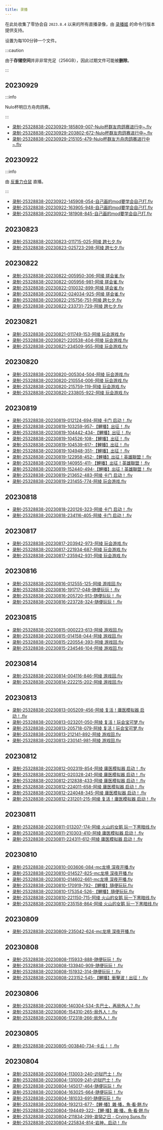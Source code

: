 ```yaml
---
title: 录播
---
```

在此处收集了零协会自 `2023.8.4` 以来的所有直播录像，由 [录播姬](https://rec.danmuji.org/) 的命令行版本提供支持。  

设置为每100分钟一个文件。

:::caution

由于**存储空间**并非非常充足（256GB），因此过期文件可能被**删除**。

:::

## 20230929

:::info

Nulo杯明日方舟肉鸽赛。

:::

- [录制-25328838-20230929-185809-007-Nulo杯群友肉鸽赛进行中~.flv](https://record.zeroasso.top/%E5%BD%95%E5%88%B6-25328838-20230929-185809-007-Nulo%E6%9D%AF%E7%BE%A4%E5%8F%8B%E8%82%89%E9%B8%BD%E8%B5%9B%E8%BF%9B%E8%A1%8C%E4%B8%AD~.flv)
- [录制-25328838-20230929-203802-672-Nulo杯群友肉鸽赛进行中~.flv](https://record.zeroasso.top/%E5%BD%95%E5%88%B6-25328838-20230929-203802-672-Nulo%E6%9D%AF%E7%BE%A4%E5%8F%8B%E8%82%89%E9%B8%BD%E8%B5%9B%E8%BF%9B%E8%A1%8C%E4%B8%AD~.flv)
- [录制-25328838-20230929-215105-479-Nulo杯群友方舟肉鸽赛进行中~.flv](https://record.zeroasso.top/%E5%BD%95%E5%88%B6-25328838-20230929-215105-479-Nulo%E6%9D%AF%E7%BE%A4%E5%8F%8B%E6%96%B9%E8%88%9F%E8%82%89%E9%B8%BD%E8%B5%9B%E8%BF%9B%E8%A1%8C%E4%B8%AD~.flv)

## 20230922

:::info

由 [反重力仓鼠](https://space.bilibili.com/11407948) 直播。

:::

- [录制-25328838-20230922-145908-054-自己画的mod要学会自己打.flv](https://record.zeroasso.top/%E5%BD%95%E5%88%B6-25328838-20230922-145908-054-%E8%87%AA%E5%B7%B1%E7%94%BB%E7%9A%84mod%E8%A6%81%E5%AD%A6%E4%BC%9A%E8%87%AA%E5%B7%B1%E6%89%93.flv)
- [录制-25328838-20230922-163905-948-自己画的mod要学会自己打.flv](https://record.zeroasso.top/%E5%BD%95%E5%88%B6-25328838-20230922-163905-948-%E8%87%AA%E5%B7%B1%E7%94%BB%E7%9A%84mod%E8%A6%81%E5%AD%A6%E4%BC%9A%E8%87%AA%E5%B7%B1%E6%89%93.flv)
- [录制-25328838-20230922-181908-845-自己画的mod要学会自己打.flv](https://record.zeroasso.top/%E5%BD%95%E5%88%B6-25328838-20230922-181908-845-%E8%87%AA%E5%B7%B1%E7%94%BB%E7%9A%84mod%E8%A6%81%E5%AD%A6%E4%BC%9A%E8%87%AA%E5%B7%B1%E6%89%93.flv)

## 20230823

- [录制-25328838-20230823-011715-025-阿绫 跨七夕.flv](https://record.zeroasso.top/%E5%BD%95%E5%88%B6-25328838-20230823-011715-025-%E9%98%BF%E7%BB%AB%20%E8%B7%A8%E4%B8%83%E5%A4%95.flv)
- [录制-25328838-20230823-025723-298-阿绫 跨七夕.flv](https://record.zeroasso.top/%E5%BD%95%E5%88%B6-25328838-20230823-025723-298-%E9%98%BF%E7%BB%AB%20%E8%B7%A8%E4%B8%83%E5%A4%95.flv)

## 20230822

- [录制-25328838-20230822-005950-306-阿绫 搓会雀.flv](https://record.zeroasso.top/%E5%BD%95%E5%88%B6-25328838-20230822-005950-306-%E9%98%BF%E7%BB%AB%20%E6%90%93%E4%BC%9A%E9%9B%80.flv)
- [录制-25328838-20230822-005956-981-阿绫 搓会雀.flv](https://record.zeroasso.top/%E5%BD%95%E5%88%B6-25328838-20230822-005956-981-%E9%98%BF%E7%BB%AB%20%E6%90%93%E4%BC%9A%E9%9B%80.flv)
- [录制-25328838-20230822-010032-899-阿绫 搓会雀.flv](https://record.zeroasso.top/%E5%BD%95%E5%88%B6-25328838-20230822-010032-899-%E9%98%BF%E7%BB%AB%20%E6%90%93%E4%BC%9A%E9%9B%80.flv)
- [录制-25328838-20230822-024034-925-阿绫 搓会雀.flv](https://record.zeroasso.top/%E5%BD%95%E5%88%B6-25328838-20230822-024034-925-%E9%98%BF%E7%BB%AB%20%E6%90%93%E4%BC%9A%E9%9B%80.flv)
- [录制-25328838-20230822-215756-751-阿绫 跨七夕.flv](https://record.zeroasso.top/%E5%BD%95%E5%88%B6-25328838-20230822-215756-751-%E9%98%BF%E7%BB%AB%20%E8%B7%A8%E4%B8%83%E5%A4%95.flv)
- [录制-25328838-20230822-233731-729-阿绫 跨七夕.flv](https://record.zeroasso.top/%E5%BD%95%E5%88%B6-25328838-20230822-233731-729-%E9%98%BF%E7%BB%AB%20%E8%B7%A8%E4%B8%83%E5%A4%95.flv)

## 20230821

- [录制-25328838-20230821-011749-153-阿绫 玩会游戏.flv](https://record.zeroasso.top/%E5%BD%95%E5%88%B6-25328838-20230821-011749-153-%E9%98%BF%E7%BB%AB%20%E7%8E%A9%E4%BC%9A%E6%B8%B8%E6%88%8F.flv)
- [录制-25328838-20230821-220538-404-阿绫 玩会游戏.flv](https://record.zeroasso.top/%E5%BD%95%E5%88%B6-25328838-20230821-220538-404-%E9%98%BF%E7%BB%AB%20%E7%8E%A9%E4%BC%9A%E6%B8%B8%E6%88%8F.flv)
- [录制-25328838-20230821-234509-955-阿绫 玩会游戏.flv](https://record.zeroasso.top/%E5%BD%95%E5%88%B6-25328838-20230821-234509-955-%E9%98%BF%E7%BB%AB%20%E7%8E%A9%E4%BC%9A%E6%B8%B8%E6%88%8F.flv)

## 20230820

- [录制-25328838-20230820-005304-504-阿绫 玩会游戏.flv](https://record.zeroasso.top/%E5%BD%95%E5%88%B6-25328838-20230820-005304-504-%E9%98%BF%E7%BB%AB%20%E7%8E%A9%E4%BC%9A%E6%B8%B8%E6%88%8F.flv)
- [录制-25328838-20230820-210554-006-阿绫 玩会游戏.flv](https://record.zeroasso.top/%E5%BD%95%E5%88%B6-25328838-20230820-210554-006-%E9%98%BF%E7%BB%AB%20%E7%8E%A9%E4%BC%9A%E6%B8%B8%E6%88%8F.flv)
- [录制-25328838-20230820-215759-119-阿绫 玩会游戏.flv](https://record.zeroasso.top/%E5%BD%95%E5%88%B6-25328838-20230820-215759-119-%E9%98%BF%E7%BB%AB%20%E7%8E%A9%E4%BC%9A%E6%B8%B8%E6%88%8F.flv)
- [录制-25328838-20230820-233805-922-阿绫 玩会游戏.flv](https://record.zeroasso.top/%E5%BD%95%E5%88%B6-25328838-20230820-233805-922-%E9%98%BF%E7%BB%AB%20%E7%8E%A9%E4%BC%9A%E6%B8%B8%E6%88%8F.flv)

## 20230819

- [录制-25328838-20230819-012124-694-阿绫 卡门 启动！.flv](https://record.zeroasso.top/%E5%BD%95%E5%88%B6-25328838-20230819-012124-694-%E9%98%BF%E7%BB%AB%20%E5%8D%A1%E9%97%A8%20%E5%90%AF%E5%8A%A8%EF%BC%81.flv)
- [录制-25328838-20230819-103259-957-【鯉播】出征！.flv](https://record.zeroasso.top/%E5%BD%95%E5%88%B6-25328838-20230819-103259-957-%E3%80%90%E9%AF%89%E6%92%AD%E3%80%91%E5%87%BA%E5%BE%81%EF%BC%81.flv)
- [录制-25328838-20230819-104442-434-【鯉播】出征！.flv](https://record.zeroasso.top/%E5%BD%95%E5%88%B6-25328838-20230819-104442-434-%E3%80%90%E9%AF%89%E6%92%AD%E3%80%91%E5%87%BA%E5%BE%81%EF%BC%81.flv)
- [录制-25328838-20230819-104526-108-【鯉播】出征！.flv](https://record.zeroasso.top/%E5%BD%95%E5%88%B6-25328838-20230819-104526-108-%E3%80%90%E9%AF%89%E6%92%AD%E3%80%91%E5%87%BA%E5%BE%81%EF%BC%81.flv)
- [录制-25328838-20230819-104539-617-【鯉播】出征！.flv](https://record.zeroasso.top/%E5%BD%95%E5%88%B6-25328838-20230819-104539-617-%E3%80%90%E9%AF%89%E6%92%AD%E3%80%91%E5%87%BA%E5%BE%81%EF%BC%81.flv)
- [录制-25328838-20230819-104948-351-【鯉播】出征！.flv](https://record.zeroasso.top/%E5%BD%95%E5%88%B6-25328838-20230819-104948-351-%E3%80%90%E9%AF%89%E6%92%AD%E3%80%91%E5%87%BA%E5%BE%81%EF%BC%81.flv)
- [录制-25328838-20230819-122958-452-【鯉播】出征！英雄聯盟！.flv](https://record.zeroasso.top/%E5%BD%95%E5%88%B6-25328838-20230819-122958-452-%E3%80%90%E9%AF%89%E6%92%AD%E3%80%91%E5%87%BA%E5%BE%81%EF%BC%81%E8%8B%B1%E9%9B%84%E8%81%AF%E7%9B%9F%EF%BC%81.flv)
- [录制-25328838-20230819-140955-411-【鯉播】出征！英雄聯盟！.flv](https://record.zeroasso.top/%E5%BD%95%E5%88%B6-25328838-20230819-140955-411-%E3%80%90%E9%AF%89%E6%92%AD%E3%80%91%E5%87%BA%E5%BE%81%EF%BC%81%E8%8B%B1%E9%9B%84%E8%81%AF%E7%9B%9F%EF%BC%81.flv)
- [录制-25328838-20230819-152440-494-【鯉播】出征！英雄聯盟！.flv](https://record.zeroasso.top/%E5%BD%95%E5%88%B6-25328838-20230819-152440-494-%E3%80%90%E9%AF%89%E6%92%AD%E3%80%91%E5%87%BA%E5%BE%81%EF%BC%81%E8%8B%B1%E9%9B%84%E8%81%AF%E7%9B%9F%EF%BC%81.flv)
- [录制-25328838-20230819-213652-483-阿绫 卡门 启动！.flv](https://record.zeroasso.top/%E5%BD%95%E5%88%B6-25328838-20230819-213652-483-%E9%98%BF%E7%BB%AB%20%E5%8D%A1%E9%97%A8%20%E5%90%AF%E5%8A%A8%EF%BC%81.flv)
- [录制-25328838-20230819-231455-774-阿绫 玩会游戏.flv](https://record.zeroasso.top/%E5%BD%95%E5%88%B6-25328838-20230819-231455-774-%E9%98%BF%E7%BB%AB%20%E7%8E%A9%E4%BC%9A%E6%B8%B8%E6%88%8F.flv)

## 20230818

- [录制-25328838-20230818-220126-323-阿绫 卡门 启动！.flv](https://record.zeroasso.top/%E5%BD%95%E5%88%B6-25328838-20230818-220126-323-%E9%98%BF%E7%BB%AB%20%E5%8D%A1%E9%97%A8%20%E5%90%AF%E5%8A%A8%EF%BC%81.flv)
- [录制-25328838-20230818-234116-405-阿绫 卡门 启动！.flv](https://record.zeroasso.top/%E5%BD%95%E5%88%B6-25328838-20230818-234116-405-%E9%98%BF%E7%BB%AB%20%E5%8D%A1%E9%97%A8%20%E5%90%AF%E5%8A%A8%EF%BC%81.flv)

## 20230817

- [录制-25328838-20230817-203942-973-阿绫 玩会游戏.flv](https://record.zeroasso.top/%E5%BD%95%E5%88%B6-25328838-20230817-203942-973-%E9%98%BF%E7%BB%AB%20%E7%8E%A9%E4%BC%9A%E6%B8%B8%E6%88%8F.flv)
- [录制-25328838-20230817-221934-687-阿绫 玩会游戏.flv](https://record.zeroasso.top/%E5%BD%95%E5%88%B6-25328838-20230817-221934-687-%E9%98%BF%E7%BB%AB%20%E7%8E%A9%E4%BC%9A%E6%B8%B8%E6%88%8F.flv)
- [录制-25328838-20230817-235942-931-阿绫 玩会游戏.flv](https://record.zeroasso.top/%E5%BD%95%E5%88%B6-25328838-20230817-235942-931-%E9%98%BF%E7%BB%AB%20%E7%8E%A9%E4%BC%9A%E6%B8%B8%E6%88%8F.flv)

## 20230816

- [录制-25328838-20230816-012555-125-阿绫 游戏回.flv](https://record.zeroasso.top/%E5%BD%95%E5%88%B6-25328838-20230816-012555-125-%E9%98%BF%E7%BB%AB%20%E6%B8%B8%E6%88%8F%E5%9B%9E.flv)
- [录制-25328838-20230816-191717-048-随便玩玩！.flv](https://record.zeroasso.top/%E5%BD%95%E5%88%B6-25328838-20230816-191717-048-%E9%9A%8F%E4%BE%BF%E7%8E%A9%E7%8E%A9%EF%BC%81.flv)
- [录制-25328838-20230816-205720-913-随便玩玩！.flv](https://record.zeroasso.top/%E5%BD%95%E5%88%B6-25328838-20230816-205720-913-%E9%9A%8F%E4%BE%BF%E7%8E%A9%E7%8E%A9%EF%BC%81.flv)
- [录制-25328838-20230816-223728-324-随便玩玩！.flv](https://record.zeroasso.top/%E5%BD%95%E5%88%B6-25328838-20230816-223728-324-%E9%9A%8F%E4%BE%BF%E7%8E%A9%E7%8E%A9%EF%BC%81.flv)

## 20230815

- [录制-25328838-20230815-000223-613-阿绫 游戏回.flv](https://record.zeroasso.top/%E5%BD%95%E5%88%B6-25328838-20230815-000223-613-%E9%98%BF%E7%BB%AB%20%E6%B8%B8%E6%88%8F%E5%9B%9E.flv)
- [录制-25328838-20230815-014158-044-阿绫 游戏回.flv](https://record.zeroasso.top/%E5%BD%95%E5%88%B6-25328838-20230815-014158-044-%E9%98%BF%E7%BB%AB%20%E6%B8%B8%E6%88%8F%E5%9B%9E.flv)
- [录制-25328838-20230815-220554-393-阿绫 游戏回.flv](https://record.zeroasso.top/%E5%BD%95%E5%88%B6-25328838-20230815-220554-393-%E9%98%BF%E7%BB%AB%20%E6%B8%B8%E6%88%8F%E5%9B%9E.flv)
- [录制-25328838-20230815-234546-104-阿绫 游戏回.flv](https://record.zeroasso.top/%E5%BD%95%E5%88%B6-25328838-20230815-234546-104-%E9%98%BF%E7%BB%AB%20%E6%B8%B8%E6%88%8F%E5%9B%9E.flv)

## 20230814

- [录制-25328838-20230814-004116-846-阿绫 游戏回.flv](https://record.zeroasso.top/%E5%BD%95%E5%88%B6-25328838-20230814-004116-846-%E9%98%BF%E7%BB%AB%20%E6%B8%B8%E6%88%8F%E5%9B%9E.flv)
- [录制-25328838-20230814-222215-202-阿绫 游戏回.flv](https://record.zeroasso.top/%E5%BD%95%E5%88%B6-25328838-20230814-222215-202-%E9%98%BF%E7%BB%AB%20%E6%B8%B8%E6%88%8F%E5%9B%9E.flv)

## 20230813

- [录制-25328838-20230813-005209-456-阿绫 复活！庸医模拟器 启动！.flv](https://record.zeroasso.top/%E5%BD%95%E5%88%B6-25328838-20230813-005209-456-%E9%98%BF%E7%BB%AB%20%E5%A4%8D%E6%B4%BB%EF%BC%81%E5%BA%B8%E5%8C%BB%E6%A8%A1%E6%8B%9F%E5%99%A8%20%E5%90%AF%E5%8A%A8%EF%BC%81.flv)
- [录制-25328838-20230813-023201-050-阿绫 复活！玩会宝可梦.flv](https://record.zeroasso.top/%E5%BD%95%E5%88%B6-25328838-20230813-023201-050-%E9%98%BF%E7%BB%AB%20%E5%A4%8D%E6%B4%BB%EF%BC%81%E7%8E%A9%E4%BC%9A%E5%AE%9D%E5%8F%AF%E6%A2%A6.flv)
- [录制-25328838-20230813-205718-079-阿绫 复活！玩会宝可梦.flv](https://record.zeroasso.top/%E5%BD%95%E5%88%B6-25328838-20230813-205718-079-%E9%98%BF%E7%BB%AB%20%E5%A4%8D%E6%B4%BB%EF%BC%81%E7%8E%A9%E4%BC%9A%E5%AE%9D%E5%8F%AF%E6%A2%A6.flv)
- [录制-25328838-20230813-212141-892-阿绫 游戏回.flv](https://record.zeroasso.top/%E5%BD%95%E5%88%B6-25328838-20230813-212141-892-%E9%98%BF%E7%BB%AB%20%E6%B8%B8%E6%88%8F%E5%9B%9E.flv)
- [录制-25328838-20230813-230141-981-阿绫 游戏回.flv](https://record.zeroasso.top/%E5%BD%95%E5%88%B6-25328838-20230813-230141-981-%E9%98%BF%E7%BB%AB%20%E6%B8%B8%E6%88%8F%E5%9B%9E.flv)

## 20230812

- [录制-25328838-20230812-002319-854-阿绫 庸医模拟器 启动！.flv](http://record.zeroasso.top/%E5%BD%95%E5%88%B6-25328838-20230812-002319-854-%E9%98%BF%E7%BB%AB%20%E5%BA%B8%E5%8C%BB%E6%A8%A1%E6%8B%9F%E5%99%A8%20%E5%90%AF%E5%8A%A8%EF%BC%81.flv)
- [录制-25328838-20230812-020328-241-阿绫 庸医模拟器 启动！.flv](https://record.zeroasso.top/%E5%BD%95%E5%88%B6-25328838-20230812-020328-241-%E9%98%BF%E7%BB%AB%20%E5%BA%B8%E5%8C%BB%E6%A8%A1%E6%8B%9F%E5%99%A8%20%E5%90%AF%E5%8A%A8%EF%BC%81.flv)
- [录制-25328838-20230812-212838-433-阿绫 庸医模拟器 启动！.flv](https://record.zeroasso.top/%E5%BD%95%E5%88%B6-25328838-20230812-212838-433-%E9%98%BF%E7%BB%AB%20%E5%BA%B8%E5%8C%BB%E6%A8%A1%E6%8B%9F%E5%99%A8%20%E5%90%AF%E5%8A%A8%EF%BC%81.flv)
- [录制-25328838-20230812-224011-658-阿绫 庸医模拟器 启动！.flv](https://record.zeroasso.top/%E5%BD%95%E5%88%B6-25328838-20230812-224011-658-%E9%98%BF%E7%BB%AB%20%E5%BA%B8%E5%8C%BB%E6%A8%A1%E6%8B%9F%E5%99%A8%20%E5%90%AF%E5%8A%A8%EF%BC%81.flv)
- [录制-25328838-20230812-224048-345-阿绫 庸医模拟器 启动！.flv](https://record.zeroasso.top/%E5%BD%95%E5%88%B6-25328838-20230812-224048-345-%E9%98%BF%E7%BB%AB%20%E5%BA%B8%E5%8C%BB%E6%A8%A1%E6%8B%9F%E5%99%A8%20%E5%90%AF%E5%8A%A8%EF%BC%81.flv)
- [录制-25328838-20230812-231201-215-阿绫 复活！庸医模拟器 启动！.flv](https://record.zeroasso.top/%E5%BD%95%E5%88%B6-25328838-20230812-231201-215-%E9%98%BF%E7%BB%AB%20%E5%A4%8D%E6%B4%BB%EF%BC%81%E5%BA%B8%E5%8C%BB%E6%A8%A1%E6%8B%9F%E5%99%A8%20%E5%90%AF%E5%8A%A8%EF%BC%81.flv)

## 20230811

- [录制-25328838-20230811-013207-174-阿绫 火山的女鹅 玩一下黑暗线.flv](https://record.zeroasso.top/%E5%BD%95%E5%88%B6-25328838-20230811-013207-174-%E9%98%BF%E7%BB%AB%20%E7%81%AB%E5%B1%B1%E7%9A%84%E5%A5%B3%E9%B9%85%20%E7%8E%A9%E4%B8%80%E4%B8%8B%E9%BB%91%E6%9A%97%E7%BA%BF.flv)
- [录制-25328838-20230811-210303-410-阿绫 庸医模拟器 启动！.flv](https://record.zeroasso.top/%E5%BD%95%E5%88%B6-25328838-20230811-210303-410-%E9%98%BF%E7%BB%AB%20%E5%BA%B8%E5%8C%BB%E6%A8%A1%E6%8B%9F%E5%99%A8%20%E5%90%AF%E5%8A%A8%EF%BC%81.flv)
- [录制-25328838-20230811-224311-612-阿绫 庸医模拟器 启动！.flv](https://record.zeroasso.top/%E5%BD%95%E5%88%B6-25328838-20230811-224311-612-%E9%98%BF%E7%BB%AB%20%E5%BA%B8%E5%8C%BB%E6%A8%A1%E6%8B%9F%E5%99%A8%20%E5%90%AF%E5%8A%A8%EF%BC%81.flv)

## 20230810

- [录制-25328838-20230810-003606-084-mc龙境 深夜开播.flv](https://record.zeroasso.top/%E5%BD%95%E5%88%B6-25328838-20230810-003606-084-mc%E9%BE%99%E5%A2%83%20%E6%B7%B1%E5%A4%9C%E5%BC%80%E6%92%AD.flv)
- [录制-25328838-20230810-014527-825-mc龙境 深夜开播.flv](https://record.zeroasso.top/%E5%BD%95%E5%88%B6-25328838-20230810-014527-825-mc%E9%BE%99%E5%A2%83%20%E6%B7%B1%E5%A4%9C%E5%BC%80%E6%92%AD.flv)
- [录制-25328838-20230810-014602-661-mc龙境 深夜开播.flv](https://record.zeroasso.top/%E5%BD%95%E5%88%B6-25328838-20230810-014602-661-mc%E9%BE%99%E5%A2%83%20%E6%B7%B1%E5%A4%9C%E5%BC%80%E6%92%AD.flv)
- [录制-25328838-20230810-170919-792-【鯉播】隨便玩玩.flv](https://record.zeroasso.top/%E5%BD%95%E5%88%B6-25328838-20230810-170919-792-%E3%80%90%E9%AF%89%E6%92%AD%E3%80%91%E9%9A%A8%E4%BE%BF%E7%8E%A9%E7%8E%A9.flv)
- [录制-25328838-20230810-175354-526-【鯉播】隨便玩玩.flv](https://record.zeroasso.top/%E5%BD%95%E5%88%B6-25328838-20230810-175354-526-%E3%80%90%E9%AF%89%E6%92%AD%E3%80%91%E9%9A%A8%E4%BE%BF%E7%8E%A9%E7%8E%A9.flv)
- [录制-25328838-20230810-221150-715-阿绫 火山的女鹅 玩一下黑暗线.flv](https://record.zeroasso.top/%E5%BD%95%E5%88%B6-25328838-20230810-221150-715-%E9%98%BF%E7%BB%AB%20%E7%81%AB%E5%B1%B1%E7%9A%84%E5%A5%B3%E9%B9%85%20%E7%8E%A9%E4%B8%80%E4%B8%8B%E9%BB%91%E6%9A%97%E7%BA%BF.flv)
- [录制-25328838-20230810-235158-864-阿绫 火山的女鹅 玩一下黑暗线.flv](https://record.zeroasso.top/%E5%BD%95%E5%88%B6-25328838-20230810-235158-864-%E9%98%BF%E7%BB%AB%20%E7%81%AB%E5%B1%B1%E7%9A%84%E5%A5%B3%E9%B9%85%20%E7%8E%A9%E4%B8%80%E4%B8%8B%E9%BB%91%E6%9A%97%E7%BA%BF.flv)

## 20230809

- [录制-25328838-20230809-235042-624-mc龙境 深夜开播.flv](https://record.zeroasso.top/%E5%BD%95%E5%88%B6-25328838-20230809-235042-624-mc%E9%BE%99%E5%A2%83%20%E6%B7%B1%E5%A4%9C%E5%BC%80%E6%92%AD.flv)

## 20230808

- [录制-25328838-20230808-115933-888-随便玩玩！.flv](https://record.zeroasso.top/%E5%BD%95%E5%88%B6-25328838-20230808-115933-888-%E9%9A%8F%E4%BE%BF%E7%8E%A9%E7%8E%A9%EF%BC%81.flv)
- [录制-25328838-20230808-133940-909-随便玩玩！.flv](https://record.zeroasso.top/%E5%BD%95%E5%88%B6-25328838-20230808-133940-909-%E9%9A%8F%E4%BE%BF%E7%8E%A9%E7%8E%A9%EF%BC%81.flv)
- [录制-25328838-20230808-151932-314-随便玩玩！.flv](https://record.zeroasso.top/%E5%BD%95%E5%88%B6-25328838-20230808-151932-314-%E9%9A%8F%E4%BE%BF%E7%8E%A9%E7%8E%A9%EF%BC%81.flv)
- [录制-25328838-20230808-223152-545-【鯉播】衝擊波！出征！.flv](https://record.zeroasso.top/%E5%BD%95%E5%88%B6-25328838-20230808-223152-545-%E3%80%90%E9%AF%89%E6%92%AD%E3%80%91%E8%A1%9D%E6%93%8A%E6%B3%A2%EF%BC%81%E5%87%BA%E5%BE%81%EF%BC%81.flv)

## 20230806

- [录制-25328838-20230806-140304-534-先巴士，再局外人？.flv](https://record.zeroasso.top/%E5%BD%95%E5%88%B6-25328838-20230806-140304-534-%E5%85%88%E5%B7%B4%E5%A3%AB%EF%BC%8C%E5%86%8D%E5%B1%80%E5%A4%96%E4%BA%BA%EF%BC%9F.flv)
- [录制-25328838-20230806-154310-265-局外人！.flv](https://record.zeroasso.top/%E5%BD%95%E5%88%B6-25328838-20230806-154310-265-%E5%B1%80%E5%A4%96%E4%BA%BA%EF%BC%81.flv)
- [录制-25328838-20230806-172318-266-局外人！.flv](https://record.zeroasso.top/%E5%BD%95%E5%88%B6-25328838-20230806-172318-266-%E5%B1%80%E5%A4%96%E4%BA%BA%EF%BC%81.flv)

## 20230805

- [录制-25328838-20230805-003840-734-卡丘！！.flv](https://record.zeroasso.top/%E5%BD%95%E5%88%B6-25328838-20230805-003840-734-%E5%8D%A1%E4%B8%98%EF%BC%81%EF%BC%81.flv)

## 20230804

- [录制-25328838-20230804-113003-240-边狱巴士！.flv](https://record.zeroasso.top/%E5%BD%95%E5%88%B6-25328838-20230804-113003-240-%E8%BE%B9%E7%8B%B1%E5%B7%B4%E5%A3%AB%EF%BC%81.flv)
- [录制-25328838-20230804-131009-241-边狱巴士！.flv](https://record.zeroasso.top/%E5%BD%95%E5%88%B6-25328838-20230804-131009-241-%E8%BE%B9%E7%8B%B1%E5%B7%B4%E5%A3%AB%EF%BC%81.flv)
- [录制-25328838-20230804-145017-464-随便玩玩！.flv](https://record.zeroasso.top/%E5%BD%95%E5%88%B6-25328838-20230804-145017-464-%E9%9A%8F%E4%BE%BF%E7%8E%A9%E7%8E%A9%EF%BC%81.flv)
- [录制-25328838-20230804-163025-664-随便玩玩！.flv](https://record.zeroasso.top/%E5%BD%95%E5%88%B6-25328838-20230804-163025-664-%E9%9A%8F%E4%BE%BF%E7%8E%A9%E7%8E%A9%EF%BC%81.flv)
- [录制-25328838-20230804-181033-691-随便玩玩！.flv](https://record.zeroasso.top/%E5%BD%95%E5%88%B6-25328838-20230804-181033-691-%E9%9A%8F%E4%BE%BF%E7%8E%A9%E7%8E%A9%EF%BC%81.flv)
- [录制-25328838-20230804-193213-677-【鯉·播】雜·播，魚·看·餅.flv](https://record.zeroasso.top/%E5%BD%95%E5%88%B6-25328838-20230804-193213-677-%E3%80%90%E9%AF%89%C2%B7%E6%92%AD%E3%80%91%E9%9B%9C%C2%B7%E6%92%AD%EF%BC%8C%E9%AD%9A%C2%B7%E7%9C%8B%C2%B7%E9%A4%85.flv)
- [录制-25328838-20230804-194449-322-【鯉·播】雜·播，魚·看·餅.flv](https://record.zeroasso.top/%E5%BD%95%E5%88%B6-25328838-20230804-194449-322-%E3%80%90%E9%AF%89%C2%B7%E6%92%AD%E3%80%91%E9%9B%9C%C2%B7%E6%92%AD%EF%BC%8C%E9%AD%9A%C2%B7%E7%9C%8B%C2%B7%E9%A4%85.flv)
- [录制-25328838-20230804-211834-299-哀恸之日 - Crying Suns.flv](https://record.zeroasso.top/%E5%BD%95%E5%88%B6-25328838-20230804-211834-299-%E5%93%80%E6%81%B8%E4%B9%8B%E6%97%A5%20-%20Crying%20Suns.flv)
- [录制-25328838-20230804-225834-814-岩神，启动！.flv](https://record.zeroasso.top/%E5%BD%95%E5%88%B6-25328838-20230804-225834-814-%E5%B2%A9%E7%A5%9E%EF%BC%8C%E5%90%AF%E5%8A%A8%EF%BC%81.flv)

<!--ovo-->
